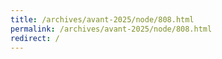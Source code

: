 ```yaml
---
title: /archives/avant-2025/node/808.html
permalink: /archives/avant-2025/node/808.html
redirect: /
---
```

